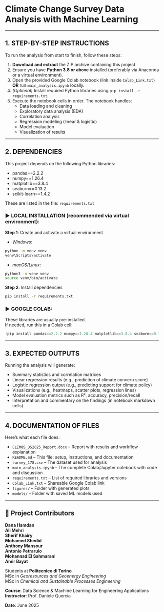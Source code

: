 
# Climate Change Survey Data Analysis with Machine Learning

---

## 1. STEP-BY-STEP INSTRUCTIONS

To run the analysis from start to finish, follow these steps:

1. **Download and extract** the ZIP archive containing this project.  
2. Ensure you have **Python 3.8 or above** installed (preferably via Anaconda or a virtual environment).  
3. Open the provided Google Colab notebook (link inside `Colab_Link.txt`) **OR** run `main_analysis.ipynb` locally.  
4. *(Optional)* Install required Python libraries using `pip install -r requirements.txt`.  
5. Execute the notebook cells in order. The notebook handles:
   - Data loading and cleaning  
   - Exploratory data analysis (EDA)  
   - Correlation analysis  
   - Regression modeling (linear & logistic)  
   - Model evaluation  
   - Visualization of results

---

## 2. DEPENDENCIES

This project depends on the following Python libraries:

- pandas==2.2.2  
- numpy==1.26.4  
- matplotlib==3.8.4  
- seaborn==0.13.2  
- scikit-learn==1.4.2  

These are listed in the file: `requirements.txt`

### ▶ LOCAL INSTALLATION (recommended via virtual environment):

**Step 1**: Create and activate a virtual environment  
- *Windows*:
```bash
python -m venv venv  
venv\Scripts\activate
```
- *macOS/Linux*:
```bash
python3 -m venv venv  
source venv/bin/activate
```

**Step 2**: Install dependencies
```bash
pip install -r requirements.txt
```

### ▶ GOOGLE COLAB:

These libraries are usually pre-installed.  
If needed, run this in a Colab cell:
```python
!pip install pandas==2.2.2 numpy==1.26.4 matplotlib==3.8.4 seaborn==0.13.2 scikit-learn==1.4.2
```

---

## 3. EXPECTED OUTPUTS

Running the analysis will generate:

- Summary statistics and correlation matrices  
- Linear regression results (e.g., prediction of climate concern score)  
- Logistic regression output (e.g., predicting support for climate policy)  
- Visualizations (e.g., heatmaps, scatter plots, regression lines)  
- Model evaluation metrics such as R², accuracy, precision/recall  
- Interpretation and commentary on the findings (in notebook markdown cells)

---

## 4. DOCUMENTATION OF FILES

Here’s what each file does:

- `CLIM8S_DS2025_Report.docx` – Report with results and workflow explanation  
- `README.md` – This file: setup, instructions, and documentation  
- `survey_178.csv` – The dataset used for analysis  
- `main_analysis.ipynb` – The complete Colab/Jupyter notebook with code and discussion  
- `requirements.txt` – List of required libraries and versions  
- `Colab_Link.txt` – Shareable Google Colab link  
- `figures/` – Folder with generated plots  
- `models/` – Folder with saved ML models used

---

## 👥 Project Contributors

**Dana Hamdan**  
**Ali Mehri**  
**Sherif Khairy**  
**Mohamed Shedid**  
**Anthony Mansour**  
**Antonio Petrarulo**  
**Mohannad El Sahmarani**  
**Amir Bayat**

Students at **Politecnico di Torino**  
MSc in *Georesources and Geoenergy Engineering*  
MSc in *Chemical and Sustainable Processes Engineering*

**Course**: Data Science & Machine Learning for Engineering Applications  
**Instructor**: Prof. Daniele Quercia

**Date**: June 2025
